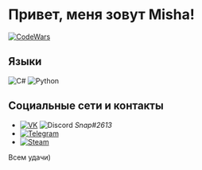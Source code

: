 # Привет, меня зовут Misha!

[![CodeWars](https://www.codewars.com/users/Friski/badges/large)](https://www.codewars.com/users/Friski) 
## Языки

![C#](https://simpleicons.org/icons/csharp.svg) 
![Python](https://simpleicons.org/icons/python.svg) 


## Социальные сети и контакты

- [![VK](https://simpleicons.org/icons/vk.svg)](https://vk.com/sharkdas) 
![Discord](https://simpleicons.org/icons/discord.svg) *Snap#2613*
- [![Telegram](https://simpleicons.org/icons/telegram.svg)](https://t.me/holdsnap00) 
- [![Steam](https://simpleicons.org/icons/steam.svg)](https://steamcommunity.com/profiles/76561198322624145/) 

Всем удачи)
